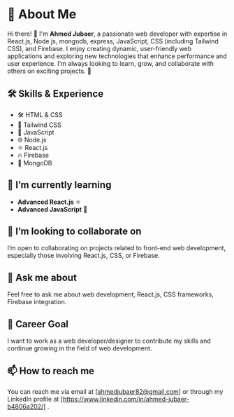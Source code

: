 # 🚀 About Me

Hi there! 👋 I'm **Ahmed Jubaer**, a passionate web developer with expertise in React.js, Node js, mongodb, express, JavaScript, CSS (including Tailwind CSS), and Firebase. I enjoy creating dynamic, user-friendly web applications and exploring new technologies that enhance performance and user experience. I'm always looking to learn, grow, and collaborate with others on exciting projects. 🚀 

## 🛠️ Skills & Experience

- 🛠️ HTML & CSS  
- 🎨 Tailwind CSS
- 📜 JavaScript  
- 🌐 Node.js
- ⚛️ React.js  
- 🔥 Firebase  
- 🍃 MongoDB  

## 🌱 I’m currently learning
- **Advanced React.js** ⚛️  
- **Advanced JavaScript** 📜  

## 👯 I’m looking to collaborate on  
I’m open to collaborating on projects related to front-end web development, especially those involving React.js, CSS, or Firebase.

## 💬 Ask me about  
Feel free to ask me about web development, React.js, CSS frameworks, Firebase integration.

## 💼 Career Goal  
I want to work as a web developer/designer to contribute my skills and continue growing in the field of web development.

## 📫 How to reach me  
You can reach me via email at [ahmedjubaer82@gmail.com] or through my LinkedIn profile at [https://www.linkedin.com/in/ahmed-jubaer-b4806a202/] .

<!---
- 👀 I’m interested in ...
- 😄 Pronouns: ...
- ⚡ Fun fact: ...
--->
<!---
ahmedjubaer82/ahmedjubaer82 is a ✨ special ✨ repository because its `README.md` (this file) appears on your GitHub profile.
You can click the Preview link to take a look at your changes.
--->
